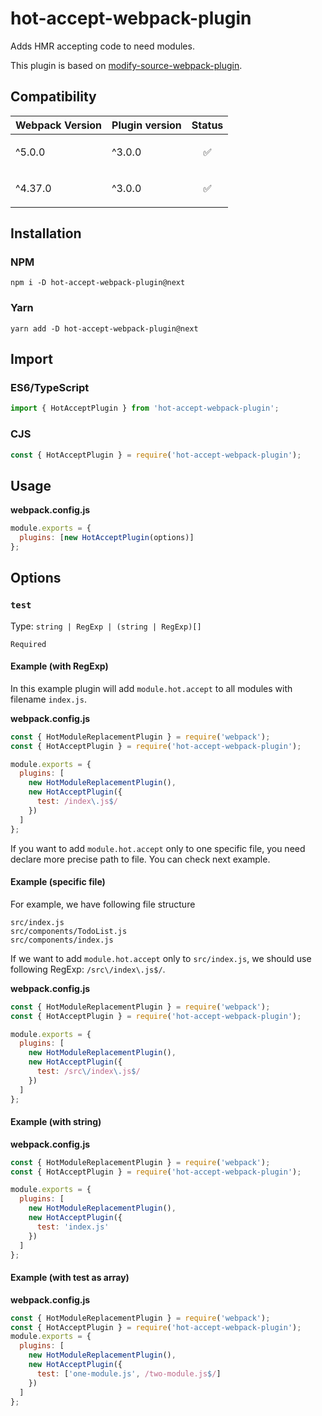 # hot-accept-webpack-plugin

Adds HMR accepting code to need modules.

This plugin is based on [modify-source-webpack-plugin](https://github.com/artemirq/modify-source-webpack-plugin).

## Compatibility

| Webpack Version | Plugin version | Status                   |
| --------------- | -------------- | ------------------------ |
| ^5.0.0          | ^3.0.0         | <p align="center">✅</p> |
| ^4.37.0         | ^3.0.0         | <p align="center">✅</p> |

## Installation

### NPM

```
npm i -D hot-accept-webpack-plugin@next
```

### Yarn

```
yarn add -D hot-accept-webpack-plugin@next
```

## Import

### ES6/TypeScript

```js
import { HotAcceptPlugin } from 'hot-accept-webpack-plugin';
```

### CJS

```js
const { HotAcceptPlugin } = require('hot-accept-webpack-plugin');
```

## Usage

**webpack.config.js**

```js
module.exports = {
  plugins: [new HotAcceptPlugin(options)]
};
```

## Options

### `test`

Type: `string | RegExp | (string | RegExp)[]`

`Required`

#### Example (with RegExp)

In this example plugin will add `module.hot.accept` to all modules with filename `index.js`.

**webpack.config.js**

```js
const { HotModuleReplacementPlugin } = require('webpack');
const { HotAcceptPlugin } = require('hot-accept-webpack-plugin');

module.exports = {
  plugins: [
    new HotModuleReplacementPlugin(),
    new HotAcceptPlugin({
      test: /index\.js$/
    })
  ]
};
```

If you want to add `module.hot.accept` only to one specific file, you need declare more precise path to file. You can check next example.

#### Example (specific file)

For example, we have following file structure

```
src/index.js
src/components/TodoList.js
src/components/index.js
```

If we want to add `module.hot.accept` only to `src/index.js`, we should use following RegExp: `/src\/index\.js$/`.

**webpack.config.js**

```js
const { HotModuleReplacementPlugin } = require('webpack');
const { HotAcceptPlugin } = require('hot-accept-webpack-plugin');

module.exports = {
  plugins: [
    new HotModuleReplacementPlugin(),
    new HotAcceptPlugin({
      test: /src\/index\.js$/
    })
  ]
};
```

#### Example (with string)

**webpack.config.js**

```js
const { HotModuleReplacementPlugin } = require('webpack');
const { HotAcceptPlugin } = require('hot-accept-webpack-plugin');

module.exports = {
  plugins: [
    new HotModuleReplacementPlugin(),
    new HotAcceptPlugin({
      test: 'index.js'
    })
  ]
};
```

#### Example (with test as array)

**webpack.config.js**

```js
const { HotModuleReplacementPlugin } = require('webpack');
const { HotAcceptPlugin } = require('hot-accept-webpack-plugin');
module.exports = {
  plugins: [
    new HotModuleReplacementPlugin(),
    new HotAcceptPlugin({
      test: ['one-module.js', /two-module.js$/]
    })
  ]
};
```
